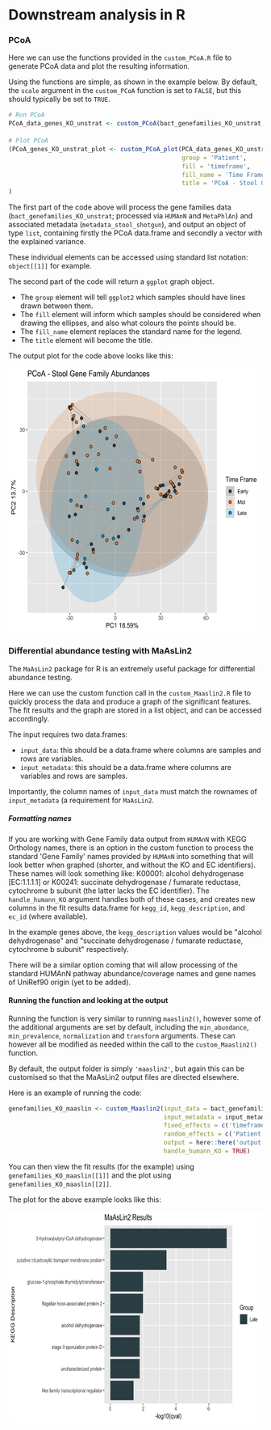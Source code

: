 # Downstream analysis in R

### PCoA

Here we can use the functions provided in the `custom_PCoA.R` file to generate PCoA data and plot the resulting information.

Using the functions are simple, as shown in the example below. By default, the `scale` argument in the `custom_PCoA` function is set to `FALSE`, but this should typically be set to `TRUE`.

```r
# Run PCoA
PCoA_data_genes_KO_unstrat <- custom_PCoA(bact_genefamilies_KO_unstrat, metadata_stool_shotgun, scale = TRUE)

# Plot PCoA
(PCoA_genes_KO_unstrat_plot <- custom_PCoA_plot(PCA_data_genes_KO_unstrat,
                                                group = 'Patient',
                                                fill = 'timeframe',
                                                fill_name = 'Time Frame',
                                                title = 'PCoA - Stool Gene Family Abundances')
)
```

The first part of the code above will process the gene families data (`bact_genefamilies_KO_unstrat`; processed via `HUMAnN` and `MetaPhlAn`) and associated metadata (`metadata_stool_shotgun`), and output an object of type `list`, containing firstly the PCoA data.frame and secondly a vector with the explained variance.

These individual elements can be accessed using standard list notation: `object[[1]]` for example.

The second part of the code will return a `ggplot` graph object. 

- The `group` element will tell `ggplot2` which samples should have lines drawn between them.
- The `fill` element will inform which samples should be considered when drawing the ellipses, and also what colours the points should be.
- The `fill_name` element replaces the standard name for the legend.
- The `title` element will become the title.

The output plot for the code above looks like this:

<img src="https://github.com/mmac0026/microbiome-shotgun-biobakery/blob/main/R_downstream/assets/genefam_PCoA_timeframe.png" width="595" height="525">


### Differential abundance testing with MaAsLin2

The `MaAsLin2` package for R is an extremely useful package for differential abundance testing. 

Here we can use the custom function call in the `custom_Maaslin2.R` file to quickly process the data and produce a graph of the significant features. The fit results and the graph are stored in a list object, and can be accessed accordingly.

The input requires two data.frames:

- `input_data`: this should be a data.frame where columns are samples and rows are variables.
- `input_metadata`: this should be a data.frame where columns are variables and rows are samples.

Importantly, the column names of `input_data` must match the rownames of `input_metadata` (a requirement for `MaAsLin2`.

##### Formatting names

If you are working with Gene Family data output from `HUMAnN` with KEGG Orthology names, there is an option in the custom function to process the standard 'Gene Family' names provided by `HUMAnN` into something that will look better when graphed (shorter, and without the KO and EC identifiers). These names will look something like: K00001: alcohol dehydrogenase [EC:1.1.1.1] or K00241: succinate dehydrogenase / fumarate reductase, cytochrome b subunit (the latter lacks the EC identifier). The `handle_humann_KO` argument handles both of these cases, and creates new columns in the fit results data.frame for `kegg_id`, `kegg_description`, and `ec_id` (where available).

In the example genes above, the `kegg_description` values would be "alcohol dehydrogenase" and "succinate dehydrogenase / fumarate reductase, cytochrome b subunit" respectively.

There will be a similar option coming that will allow processing of the standard HUMAnN pathway abundance/coverage names and gene names of UniRef90 origin (yet to be added).

#### Running the function and looking at the output

Running the function is very similar to running `maaslin2()`, however some of the additional arguments are set by default, including the `min_abundance`, `min_prevalence`, `normalization` and `transform` arguments. These can however all be modified as needed within the call to the `custom_Maaslin2()` function.

By default, the output folder is simply `'maaslin2'`, but again this can be customised so that the MaAsLin2 output files are directed elsewhere.

Here is an example of running the code:

```r
genefamilies_KO_maaslin <- custom_Maaslin2(input_data = bact_genefamilies_KO_unstrat,
                                           input_metadata = input_metadata,
                                           fixed_effects = c('timeframe'),
                                           random_effects = c('Patient'),
                                           output = here::here('output', 'maaslin2', 'genefamilies_KO_unstrat'),
                                           handle_humann_KO = TRUE)
```
You can then view the fit results (for the example) using `genefamilies_KO_maaslin[[1]]` and the plot using `genefamilies_KO_maaslin[[2]]`.

The plot for the above example looks like this:

<img src="https://github.com/mmac0026/microbiome-shotgun-biobakery/blob/main/R_downstream/assets/genefamilies_KO_unstrat_maaslin_plot.png" width="700" height="420">
